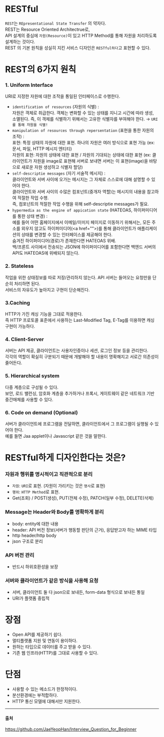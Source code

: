 # RESTful  
`REST`는 `REpresentational State Transfer` 의 약자다.  
REST는 Resource Oriented Architectrue로,  
API 설계의 중심에 `자원(Resource)`이 있고 HTTP Method를 통해 자원을 처리하도록 설계하는 것이다.  
REST 의 기본 원칙을 성실히 지킨 서비스 디자인은 `RESTful하다`고 표현할 수 있다.
# REST의 6가지 원칙  
### 1. Uniform Interface
URI로 지정한 자원에 대한 조작을 통일된 인터페이스로 수행한다.  
- `identification of resources` (자원의 식별) :  
  자원은 객체로 취급한다. 객체는 변화할 수 있는 상태를 지니고 시간에 따라 생성, 소멸된다. 
  즉, 이 객체를 식별하기 위해서는 고유한 식별자를 부여해야 한다. &rarr; `URI를 통해 자원을 식별!`  
- `manipulation of resources through repersentation` (표현을 통한 자원의 조작) :  
  표현: 특정 상태의 자원에 대한 표현. 하나의 자원은 여러 방식으로 표현 가능 (ex: 문서, 파일, HTTP 메시지 엔티티)  
  자원의 표현: 자원의 상태에 대한 표현 / 자원의 기대되는 상태에 대한 표현 (ex: 클라이언트가 자원을 image로 표현해 서버로 보내면 서버는 이 표현(image)을 바탕으로 새로운 자원 생성하고 식별자 할당)  
- `self-descriptie messages` (자기 서술적 메시지) :  
  클라이언트와 서버 사이에 오가는 메시지는 그 자체로 스스로에 대해 설명할 수 있어야 한다.  
  클라이언트와 서버 사이의 수많은 컴포넌트(중개자 역할)는 메시지의 내용을 참고하여 적절한 작업 수행.   
  즉, 컴포넌트의 적절한 작업 수행을 위해 self-descriptie messages가 필요.  
- `hypermedia as the engine of appication state` (HATEOAS, 하이퍼미디어를 통한 상태 변경) :  
  예를 들어 어떤 홈페이지에서 이메일/이미지 페이지로 이동하기 위해서는, 모든 주소를 외우지 않고도 하이퍼미디어(\<a href="">)를 통해 클라이언트가 애플리케이션의 상태를 변경할 수 있는 인터페이스를 제공해야 한다.  
  숨겨진 하이퍼미디어(경로)가 존재한다면 HATEOAS 위배.  
  백/프론트 사이에서 전송되는 JSON에 하이퍼미디어를 포함한다면 백엔드 서버의 API도 HATEOAS에 위배되지 않는다.  
### 2. Stateless
  작업을 위한 상태정보를 따로 저장/관리하지 않는다. API 서버는 들어오는 요청만을 단순히 처리하면 된다.  
  서비스의 자유도가 높아지고 구현이 단순해진다.  
### 3.Caching  
  HTTP가 가진 캐싱 기능을 그대로 적용한다.  
  즉 HTTP 프로토콜 표준에서 사용하는 Last-Modified Tag, E-Tag를 이용하면 캐싱 구현이 가능하다.  
### 4. Client-Server  
  서버는 API 제공, 클라이언트는 사용자인증이나 세션, 로그인 정보 등을 관리한다.  
  각각의 역할이 확실히 구분되기 때문에 개발해야 할 내용이 명확해지고 서로간 의존성이 줄어든다.  
### 5. Hierarchical system  
  다중 계층으로 구성될 수 있다.  
  보안, 로드 밸런싱, 암호화 계층을 추가하거나 프록시, 게이트웨이 같은 네트워크 기반 중간매체를 사용할 수 있다.
### 6. Code on demand (Optional)  
  서버가 클라이언트에 프로그램을 전달하면, 클라이언트에서 그 프로그램이 실행될 수 있어야 한다.  
  예를 들면 Jaa applet이나 Javascript 같은 것을 말한다.
# RESTful하게 디자인한다는 것은?
### 자원과 행위를 명시적이고 직관적으로 분리  
- `자원`: `URI`로 표현. (자원이 가리키는 것은 `명사`로 표현)  
- `행위`: `HTTP Method`로 표현.  
- Get(조회) / POST(생성), PUT(전체 수정), PATCH(일부 수정), DELETE(삭제)  
### Message는 Header와 Body를 명확하게 분리
- body: entity에 대한 내용
- header: API 버전 정보(서버가 행동할 판단의 근거), 응답받고자 하는 MIME 타입
- http header/http body
- json 구조로 분리
### API 버전 관리
- 반드시 하위호환성을 보장
### 서버와 클라이언트가 같은 방식을 사용해 요청
- 서버, 클라이언트 둘 다 json으로 보내든, form-data 형식으로 보내든 통일  
- URI가 플랫폼 중립적
# 장점
- Open API를 제공하기 쉽다.
- 멀티플랫폼 지원 및 연동이 용이하다.
- 원하는 타입으로 데이터를 주고 받을 수 있다.
- 기존 웹 인프라(HTTP)를 그대로 사용할 수 있다.
# 단점
- 사용할 수 있는 메소드가 한정적이다.
- 분산환경에는 부적합하다.
- HTTP 통신 모델에 대해서만 지원한다.
-----
#### 출처  
https://github.com/JaeYeopHan/Interview_Question_for_Beginner
